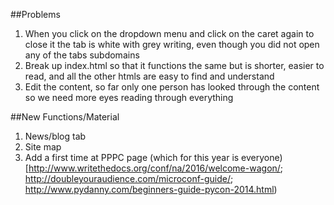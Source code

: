 ##Problems

1. When you click on the dropdown menu and click on the caret again to close it the tab is white with grey writing, even though you did not open any of the tabs subdomains
2. Break up index.html so that it functions the same but is shorter, easier to read, and all the other htmls are easy to find and understand
3. Edit the content, so far only one person has looked through the content so we need more eyes reading through everything


##New Functions/Material

1. News/blog tab 
2. Site map
3. Add a first time at PPPC page (which for this year is everyone) [http://www.writethedocs.org/conf/na/2016/welcome-wagon/; http://doubleyouraudience.com/microconf-guide/; http://www.pydanny.com/beginners-guide-pycon-2014.html)
